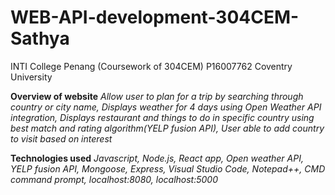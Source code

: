 # WEB-API-development-304CEM-Sathya
INTI College Penang (Coursework of 304CEM) P16007762
Coventry University

**Overview of website**
*Allow user to plan for a trip by searching through country or city name,*
*Displays weather for 4 days using Open Weather API integration,
Displays restaurant and things to do in specific country using best match and rating algorithm(YELP fusion API),
User able to add country to visit based on interest*

**Technologies used**
*Javascript,
Node.js,
React app,
Open weather API,
YELP fusion API,
Mongoose,
Express,
Visual Studio Code,
Notepad++,
CMD command prompt,
localhost:8080, localhost:5000*












